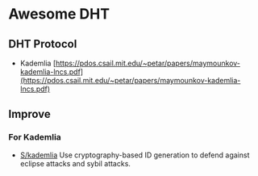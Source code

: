 # Awesome DHT

## DHT Protocol

- Kademlia [https://pdos.csail.mit.edu/~petar/papers/maymounkov-kademlia-lncs.pdf](https://pdos.csail.mit.edu/~petar/papers/maymounkov-kademlia-lncs.pdf)

## Improve

### For Kademlia

- [S/kademlia](https://ieeexplore.ieee.org/document/4447808)  Use cryptography-based ID generation to defend against eclipse attacks and sybil attacks.

